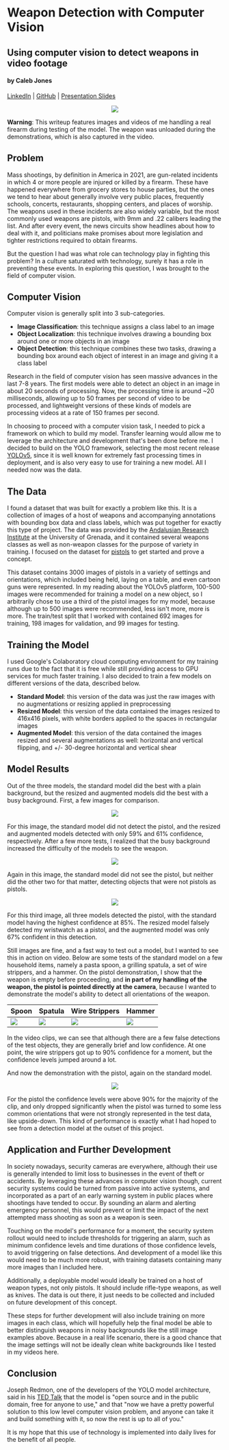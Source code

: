 # Weapon Detection with Computer Vision
## Using computer vision to detect weapons in video footage
#### by Caleb Jones
[LinkedIn](https://www.linkedin.com/in/calebsjones/) | [GitHub](https://github.com/iamcalebjones) | [Presentation Slides](https://www.beautiful.ai/player/-M_m0fACA3YtgjsssTaz)

<p align="center">
  <img src="https://github.com/iamcalebjones/Weapon_Detection/blob/main/demos/main_pic.png">
</p>

**Warning**: This writeup features images and videos of me handling a real firearm during testing of the model. The weapon was unloaded during the demonstrations, which is also captured in the video.

## Problem

Mass shootings, by definition in America in 2021, are gun-related incidents in which 4 or more people are injured or killed by a firearm. These have happened everywhere from grocery stores to house parties, but the ones we tend to hear about generally involve very public places, frequently schools, concerts, restaurants, shopping centers, and places of worship. The weapons used in these incidents are also widely variable, but the most commonly used weapons are pistols, with 9mm and .22 calibers leading the list. And after every event, the news circuits show headlines about how to deal with it, and politicians make promises about more legislation and tighter restrictions required to obtain firearms.

But the question I had was what role can technology play in fighting this problem? In a culture saturated with technology, surely it has a role in preventing these events. In exploring this question, I was brought to the field of computer vision.

## Computer Vision

Computer vision is generally split into 3 sub-categories.
* __Image Classification__: this technique assigns a class label to an image
* __Object Localization__: this technique involves drawing a bounding box around one or more objects in an image
* __Object Detection__: this technique combines these two tasks, drawing a bounding box around each object of interest in an image and giving it a class label

Research in the field of computer vision has seen massive advances in the last 7-8 years. The first models were able to detect an object in an image in about 20 seconds of processing. Now, the processing time is around ~20 milliseconds, allowing up to 50 frames per second of video to be processed, and lightweight versions of these kinds of models are processing videos at a rate of 150 frames per second.

In choosing to proceed with a computer vision task, I needed to pick a framework on which to build my model. Transfer learning would allow me to leverage the architecture and development that's been done before me. I decided to build on the YOLO framework, selecting the most recent release [YOLOv5](https://github.com/ultralytics/yolov5), since it is well known for extremely fast processing times in deployment, and is also very easy to use for training a new model. All I needed now was the data.

## The Data

I found a dataset that was built for exactly a problem like this. It is a collection of images of a host of weapons and accompanying annotations with bounding box data and class labels, which was put together for exactly this type of project. The data was provided by the [Andalusian Research Institute](https://dasci.es/) at the University of Grenada, and it contained several weapons classes as well as non-weapon classes for the purpose of variety in training. I focused on the dataset for [pistols](https://github.com/ari-dasci/OD-WeaponDetection/tree/master/Pistol%20detection) to get started and prove a concept. 

This dataset contains 3000 images of pistols in a variety of settings and orientations, which included being held, laying on a table, and even cartoon guns were represented. In my reading about the YOLOv5 platform, 100-500 images were recommended for training a model on a new object, so I arbitrarily chose to use a third of the pistol images for my model, because although up to 500 images were recommended, less isn't more, more is more. The train/test split that I worked with contained 692 images for training, 198 images for validation, and 99 images for testing.

## Training the Model

I used Google's Colaboratory cloud computing environment for my training runs due to the fact that it is free while still providing access to GPU services for much faster training. I also decided to train a few models on different versions of the data, described below.
* __Standard Model__: this version of the data was just the raw images with no augmentations or resizing applied in preprocessing
* __Resized Model__: this version of the data contained the images resized to 416x416 pixels, with white borders applied to the spaces in rectangular images
* __Augmented Model__: this version of the data contained the images resized and several augmentations as well: horizontal and vertical flipping, and +/- 30-degree horizontal and vertical shear

## Model Results

Out of the three models, the standard model did the best with a plain background, but the resized and augmented models did the best with a busy background. First, a few images for comparison.

<p align="center">
  <img src="https://github.com/iamcalebjones/Weapon_Detection/blob/main/demos/demo_1.png">
</p>

For this image, the standard model did not detect the pistol, and the resized and augmented models detected with only 59% and 61% confidence, respectively. After a few more tests, I realized that the busy background increased the difficulty of the models to see the weapon.

<p align="center">
  <img src="https://github.com/iamcalebjones/Weapon_Detection/blob/main/demos/demo_2.png">
</p>

Again in this image, the standard model did not see the pistol, but neither did the other two for that matter, detecting objects that were not pistols as pistols.

<p align="center">
  <img src="https://github.com/iamcalebjones/Weapon_Detection/blob/main/demos/demo_3.png">
</p>

For this third image, all three models detected the pistol, with the standard model having the highest confidence at 85%. The resized model falsely detected my wristwatch as a pistol, and the augmented model was only 67% confident in this detection.

Still images are fine, and a fast way to test out a model, but I wanted to see this in action on video. Below are some tests of the standard model on a few household items, namely a pasta spoon, a grilling spatula, a set of wire strippers, and a hammer. On the pistol demonstration, I show that the weapon is empty before proceeding, and **in part of my handling of the weapon, the pistol is pointed directly at the camera**, because I wanted to demonstrate the model's ability to detect all orientations of the weapon.

| Spoon | Spatula | Wire Strippers | Hammer |
| -- | -- | -- | -- |
![](https://github.com/iamcalebjones/Weapon_Detection/blob/main/demos/object_test_spoon.gif) | ![](https://github.com/iamcalebjones/Weapon_Detection/blob/main/demos/object_test_spatula.gif) | ![](https://github.com/iamcalebjones/Weapon_Detection/blob/main/demos/object_test_wire_strippers.gif) | ![](https://github.com/iamcalebjones/Weapon_Detection/blob/main/demos/object_test_hammer.gif) |

In the video clips, we can see that although there are a few false detections of the test objects, they are generally brief and low confidence. At one point, the wire strippers got up to 90% confidence for a moment, but the confidence levels jumped around a lot.

And now the demonstration with the pistol, again on the standard model.

<p align="center">
  <img src="https://github.com/iamcalebjones/Weapon_Detection/blob/main/demos/object_test_pistol.gif">
</p>

For the pistol the confidence levels were above 90% for the majority of the clip, and only dropped significantly when the pistol was turned to some less common orientations that were not strongly represented in the test data, like upside-down. This kind of performance is exactly what I had hoped to see from a detection model at the outset of this project.

## Application and Further Development

In society nowadays, security cameras are everywhere, although their use is generally intended to limit loss to businesses in the event of theft or accidents. By leveraging these advances in computer vision though, current security systems could be turned from passive into active systems, and incorporated as a part of an early warning system in public places where shootings have tended to occur. By sounding an alarm and alerting emergency personnel, this would prevent or limit the impact of the next attempted mass shooting as soon as a weapon is seen.

Touching on the model's performance for a moment, the security system rollout would need to include thresholds for triggering an alarm, such as minimum confidence levels and time durations of those confidence levels, to avoid triggering on false detections. And development of a model like this would need to be much more robust, with training datasets containing many more images than I included here.

Additionally, a deployable model would ideally be trained on a host of weapon types, not only pistols. It should include rifle-type weapons, as well as knives. The data is out there, it just needs to be collected and included on future development of this concept.

These steps for further development will also include training on more images in each class, which will hopefully help the final model be able to better distinguish weapons in noisy backgrounds like the still image examples above. Because in a real life scenario, there is a good chance that the image settings will not be ideally clean white backgrounds like I tested in my videos here.

## Conclusion

Joseph Redmon, one of the developers of the YOLO model architecture, said in his [TED Talk](https://www.youtube.com/watch?v=Cgxsv1riJhI&t=333s) that the model is "open source and in the public domain, free for anyone to use," and that "now we have a pretty powerful solution to this low level computer vision problem, and anyone can take it and build something with it, so now the rest is up to all of you." 

It is my hope that this use of technology is implemented into daily lives for the benefit of all people.

